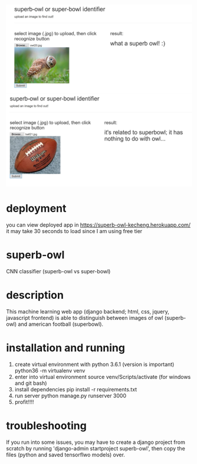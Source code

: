 ![owl_example](https://github.com/myamma/superb-owl/blob/master/owl_example.JPG)
![ball_example](https://github.com/myamma/superb-owl/blob/master/ball_example.JPG)

# deployment
you can view deployed app in https://superb-owl-kecheng.herokuapp.com/
it may take 30 seconds to load since I am using free tier

# superb-owl
CNN classifier (superb-owl vs super-bowl)

# description
This machine learning web app (django backend; html, css, jquery, javascript frontend) is able to distinguish between images 
of owl (superb-owl) and american football (superbowl). 

# installation and running
1. create virtual environment with python 3.6.1 (version is important)
   python36 -m virtualenv venv
2. enter into virtual environment
   source venv/Scripts/activate (for windows and git bash)
3. install dependencies
   pip install -r requirements.txt
4. run server
   python manage.py runserver 3000
5. profit!!!!

# troubleshooting
If you run into some issues, you may have to create a django project from scratch by running 'django-admin startproject superb-owl',
then copy the files (python and saved tensorflwo models) over.
